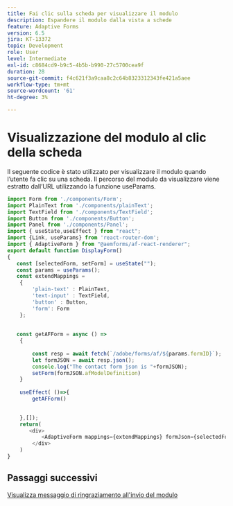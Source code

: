 ```yaml
---
title: Fai clic sulla scheda per visualizzare il modulo
description: Espandere il modulo dalla vista a schede
feature: Adaptive Forms
version: 6.5
jira: KT-13372
topic: Development
role: User
level: Intermediate
exl-id: c8684cd9-b9c5-4b5b-b990-27c5700cea9f
duration: 28
source-git-commit: f4c621f3a9caa8c2c64b8323312343fe421a5aee
workflow-type: tm+mt
source-wordcount: '61'
ht-degree: 3%

---
```


# Visualizzazione del modulo al clic della scheda

Il seguente codice è stato utilizzato per visualizzare il modulo quando l’utente fa clic su una scheda. Il percorso del modulo da visualizzare viene estratto dall’URL utilizzando la funzione useParams.

```javascript
import Form from './components/Form';
import PlainText from './components/plainText';
import TextField from './components/TextField';
import Button from './components/Button';
import Panel from './components/Panel';
import { useState,useEffect } from "react";
import {Link, useParams} from 'react-router-dom';
import { AdaptiveForm } from "@aemforms/af-react-renderer";
export default function DisplayForm()
{
   const [selectedForm, setForm] = useState("");
   const params = useParams();
   const extendMappings =
    {
        'plain-text' : PlainText,
        'text-input' : TextField,
        'button' : Button,
        'form': Form
    };
    
    
   const getAFForm = async () =>
    {
           
        const resp = await fetch(`/adobe/forms/af/${params.formID}`);
        let formJSON = await resp.json();
        console.log("The contact form json is "+formJSON);
        setForm(formJSON.afModelDefinition)
    }
    
    useEffect( ()=>{
        getAFForm()
        

    },[]);
    return(
       <div>
           <AdaptiveForm mappings={extendMappings} formJson={selectedForm}/>
        </div>
    )
}
```

## Passaggi successivi

[Visualizza messaggio di ringraziamento all&#39;invio del modulo](./display-thank-you-message.md)
